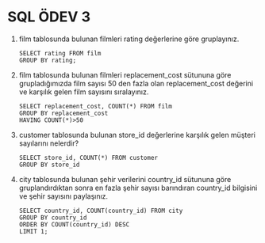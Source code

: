 # SQL ÖDEV 3

1. film tablosunda bulunan filmleri rating değerlerine göre gruplayınız.

   ```
   SELECT rating FROM film
   GROUP BY rating;
   ```

2. film tablosunda bulunan filmleri replacement_cost sütununa göre grupladığımızda film sayısı 50 den fazla olan replacement_cost değerini ve karşılık gelen film sayısını sıralayınız.

   ```
   SELECT replacement_cost, COUNT(*) FROM film
   GROUP BY replacement_cost
   HAVING COUNT(*)>50
   ```

3. customer tablosunda bulunan store_id değerlerine karşılık gelen müşteri sayılarını nelerdir?

   ```
   SELECT store_id, COUNT(*) FROM customer
   GROUP BY store_id
   ```

4. city tablosunda bulunan şehir verilerini country_id sütununa göre gruplandırdıktan sonra en fazla şehir sayısı barındıran country_id bilgisini ve şehir sayısını paylaşınız.

   ```
   SELECT country_id, COUNT(country_id) FROM city
   GROUP BY country_id
   ORDER BY COUNT(country_id) DESC
   LIMIT 1;
   ```
